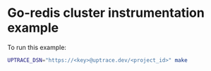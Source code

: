 # Go-redis cluster instrumentation example

To run this example:

```bash
UPTRACE_DSN="https://<key>@uptrace.dev/<project_id>" make
```
